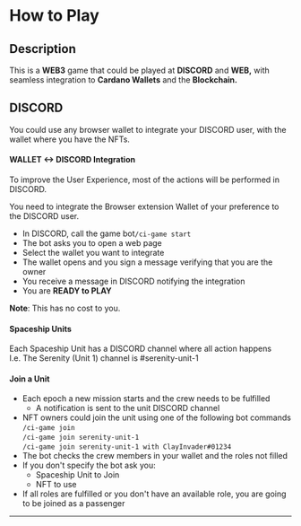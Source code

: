 # How to Play

## Description

This is a **WEB3** game that could be played at **DISCORD** and **WEB,** with seamless integration to **Cardano Wallets** and the **Blockchain.**

## DISCORD

You could use any browser wallet to integrate your DISCORD user, with the wallet where you have the NFTs.

#### WALLET <-> DISCORD Integration

To improve the User Experience, most of the actions will be performed in DISCORD.&#x20;

You need to integrate the Browser extension Wallet of your preference to the DISCORD user.&#x20;

* In DISCORD, call the game bot`/ci-game start`
* The bot asks you to open a web page&#x20;
* Select the wallet you want to integrate
* The wallet opens and you sign a message verifying that you are the owner
* You receive a message in DISCORD notifying the integration
* You are **READY to PLAY**

**Note**: This has no cost to you.

#### Spaceship Units

Each Spaceship Unit has a DISCORD channel where all action happens\
I.e. The Serenity (Unit 1) channel is #serenity-unit-1

#### Join a Unit

* Each epoch a new mission starts and the crew needs to be fulfilled
  * A notification is sent to the unit DISCORD channel
* NFT owners could join the unit using one of the following bot commands \
  `/ci-game join`\
  `/ci-game join serenity-unit-1`\
  `/ci-game join serenity-unit-1 with ClayInvader#01234`
* The bot checks the crew members in your wallet and the roles not filled
* If you don't specify the bot ask you:
  * Spaceship Unit to Join
  * NFT to use
* If all roles are fulfilled or you don't have an available role, you are going to be joined as a passenger

****
